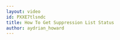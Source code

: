 ```yaml
---
layout: video
id: PXXE7tlsndc
title: How To Get Suppression List Status
author: aydrian_howard
---
```


